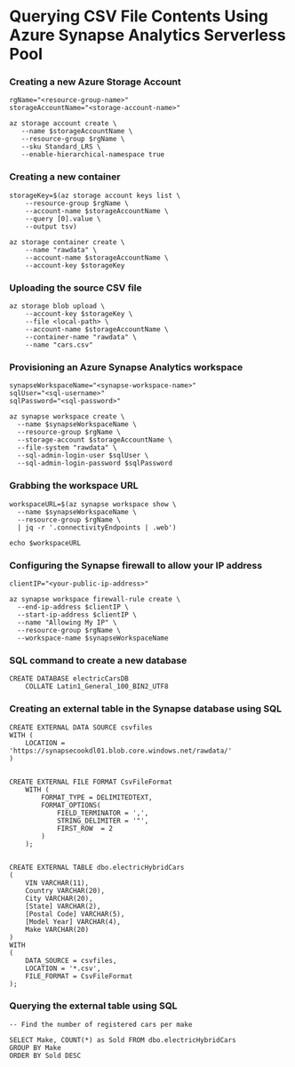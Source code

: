 # Querying CSV File Contents Using Azure Synapse Analytics Serverless Pool


### Creating a new Azure Storage Account
```
rgName="<resource-group-name>"
storageAccountName="<storage-account-name>"

az storage account create \
   --name $storageAccountName \
   --resource-group $rgName \
   --sku Standard_LRS \
   --enable-hierarchical-namespace true
```

### Creating a new container
```
storageKey=$(az storage account keys list \
    --resource-group $rgName \
    --account-name $storageAccountName \
    --query [0].value \
    --output tsv)

az storage container create \
    --name "rawdata" \
    --account-name $storageAccountName \
    --account-key $storageKey
```

### Uploading the source CSV file
```
az storage blob upload \
    --account-key $storageKey \
    --file <local-path> \
    --account-name $storageAccountName \
    --container-name "rawdata" \
    --name "cars.csv"
```

### Provisioning an Azure Synapse Analytics workspace
```
synapseWorkspaceName="<synapse-workspace-name>"
sqlUser="<sql-username>"
sqlPassword="<sql-password>"

az synapse workspace create \
  --name $synapseWorkspaceName \
  --resource-group $rgName \
  --storage-account $storageAccountName \
  --file-system "rawdata" \
  --sql-admin-login-user $sqlUser \
  --sql-admin-login-password $sqlPassword
```

### Grabbing the workspace URL
```
workspaceURL=$(az synapse workspace show \
  --name $synapseWorkspaceName \
  --resource-group $rgName \
  | jq -r '.connectivityEndpoints | .web')

echo $workspaceURL
```

### Configuring the Synapse firewall to allow your IP address
```
clientIP="<your-public-ip-address>"

az synapse workspace firewall-rule create \
  --end-ip-address $clientIP \
  --start-ip-address $clientIP \
  --name "Allowing My IP" \
  --resource-group $rgName \
  --workspace-name $synapseWorkspaceName

```

### SQL command to create a new database
```
CREATE DATABASE electricCarsDB
    COLLATE Latin1_General_100_BIN2_UTF8
```

### Creating an external table in the Synapse database using SQL
```
CREATE EXTERNAL DATA SOURCE csvfiles
WITH (
    LOCATION = 'https://synapsecookdl01.blob.core.windows.net/rawdata/'
)


CREATE EXTERNAL FILE FORMAT CsvFileFormat
    WITH (
        FORMAT_TYPE = DELIMITEDTEXT,
        FORMAT_OPTIONS(
            FIELD_TERMINATOR = ',',
            STRING_DELIMITER = '"',
            FIRST_ROW  = 2
        )
    );


CREATE EXTERNAL TABLE dbo.electricHybridCars
(
    VIN VARCHAR(11),
    Country VARCHAR(20),
    City VARCHAR(20),
    [State] VARCHAR(2),
    [Postal Code] VARCHAR(5),
    [Model Year] VARCHAR(4),
    Make VARCHAR(20)
)
WITH
(
    DATA_SOURCE = csvfiles,
    LOCATION = '*.csv',
    FILE_FORMAT = CsvFileFormat
);
```

### Querying the external table using SQL
```
-- Find the number of registered cars per make

SELECT Make, COUNT(*) as Sold FROM dbo.electricHybridCars
GROUP BY Make
ORDER BY Sold DESC

```